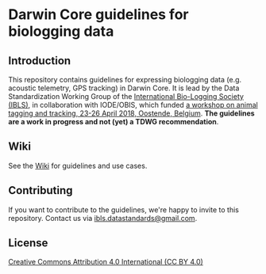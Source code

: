 # Darwin Core guidelines for biologging data

## Introduction

This repository contains guidelines for expressing biologging data (e.g. acoustic telemetry, GPS tracking) in Darwin Core. It is lead by the Data Standardization Working Group of the [International Bio-Logging Society (IBLS)](https://www.bio-logging.net), in collaboration with IODE/OBIS, which funded [a workshop on animal tagging and tracking, 23-26 April 2018, Oostende, Belgium](http://iobis.org/2018/05/18/att/). **The guidelines are a work in progress and not (yet) a TDWG recommendation**.

## Wiki

See the [Wiki](https://github.com/tdwg/dwc-for-biologging/wiki) for guidelines and use cases.

## Contributing

If you want to contribute to the guidelines, we're happy to invite to this repository. Contact us via ibls.datastandards@gmail.com.

## License

[Creative Commons Attribution 4.0 International (CC BY 4.0)](LICENSE)
